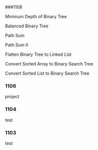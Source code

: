
###1108

Minimum Depth of Binary Tree

Balanced Binary Tree	

Path Sum

Path Sum II 

Flatten Binary Tree to Linked List 

Convert Sorted Array to Binary Search Tree 

Convert Sorted List to Binary Search Tree

### 1106
project

### 1104
test

### 1103

test
